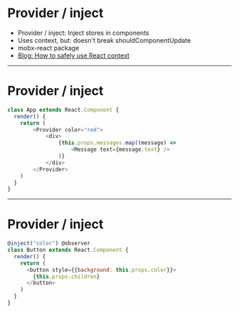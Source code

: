 
# Provider / inject

* Provider / inject: Inject stores in components
* Uses context, but: doesn't break shouldComponentUpdate
* mobx-react package
* [Blog: How to safely use React context](https://medium.com/@mweststrate/how-to-safely-use-react-context-b7e343eff076#.1y806u7cy)

---

# Provider / inject

```javascript
class App extends React.Component {
  render() {
    return (
        <Provider color="red">
            <div>
                {this.props.messages.map((message) =>
                    <Message text={message.text} />
                )}
            </div>
        </Provider>
    )
  }
}
```

---

# Provider / inject

```javascript
@inject("color") @observer
class Button extends React.Component {
  render() {
    return (
      <button style={{background: this.props.color}}>
        {this.props.children}
      </button>
    )
  }
}
```